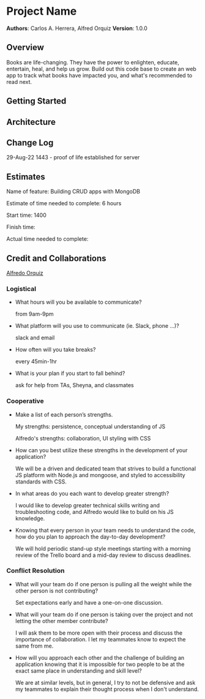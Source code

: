 # Project Name

**Authors**: Carlos A. Herrera, Alfred Orquiz
**Version**: 1.0.0

## Overview
<!-- Provide a high level overview of what this application is and why you are building it, beyond the fact that it's an assignment for this class. (i.e. What's your problem domain?) -->
Books are life-changing. They have the power to enlighten, educate, entertain, heal, and help us grow. Build out this code base to create an web app to track what books have impacted you, and what's recommended to read next.

## Getting Started
<!-- What are the steps that a user must take in order to build this app on their own machine and get it running? -->

## Architecture
<!-- Provide a detailed description of the application design. What technologies (languages, libraries, etc) you're using, and any other relevant design information. -->

## Change Log
<!-- Use this area to document the iterative changes made to your application as each feature is successfully implemented. Use time stamps. Here's an example:

01-01-2001 4:59pm - Application now has a fully-functional express server, with a GET route for the location resource. -->

29-Aug-22 1443 - proof of life established for server

## Estimates

Name of feature: Building CRUD apps with MongoDB

Estimate of time needed to complete: 6 hours

Start time: 1400

Finish time:

Actual time needed to complete:

## Credit and Collaborations

[Alfredo Orquiz](https://github.com/AlfredoOrquiz)

### Logistical

* What hours will you be available to communicate?

    from 9am-9pm

* What platform will you use to communicate (ie. Slack, phone …)?

    slack and email

* How often will you take breaks?

    every 45min-1hr

* What is your plan if you start to fall behind?

    ask for help from TAs, Sheyna, and classmates

### Cooperative

* Make a list of each person’s strengths.

    My strengths: persistence, conceptual understanding of JS

    Alfredo's strengths: collaboration, UI styling with CSS

* How can you best utilize these strengths in the development of your application?

    We will be a driven and dedicated team that strives to build a functional JS platform with Node.js and mongoose, and styled to accessibility standards with CSS.

* In what areas do you each want to develop greater strength?

    I would like to develop greater technical skills writing and troubleshooting code, and Alfredo would like to build on his JS knowledge.

* Knowing that every person in your team needs to understand the code, how do you plan to approach the day-to-day development?

    We will hold periodic stand-up style meetings starting with a morning review of the Trello board and a mid-day review to discuss deadlines.

### Conflict Resolution

* What will your team do if one person is pulling all the weight while the other person is not contributing?

    Set expectations early and have a one-on-one discussion.

* What will your team do if one person is taking over the project and not letting the other member contribute?

    I will ask them to be more open with their process and discuss the importance of collaboration. I let my teammates know to expect the same from me.

* How will you approach each other and the challenge of building an application knowing that it is impossible for two people to be at the exact same place in understanding and skill level?

    We are at similar levels, but in general, I try to not be defensive and ask my teammates to explain their thought process when I don't understand.
